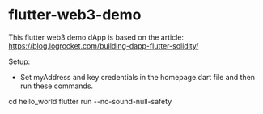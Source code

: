 # flutter-web3-demo
This flutter web3 demo dApp is based on the article:
https://blog.logrocket.com/building-dapp-flutter-solidity/

Setup:

- Set myAddress and key credentials in the homepage.dart file and then run these commands.

cd hello_world
flutter run --no-sound-null-safety
